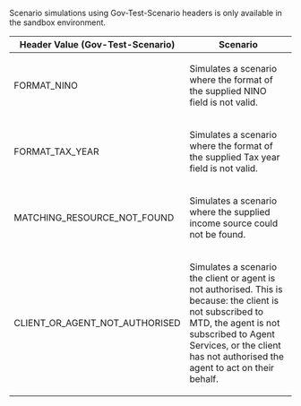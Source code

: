 <p>Scenario simulations using Gov-Test-Scenario headers is only available in the sandbox environment.</p>
<table>
    <thead>
        <tr>
            <th>Header Value (Gov-Test-Scenario)</th>
            <th>Scenario</th>
        </tr>
    </thead>
    <tbody>
        <tr>
            <td><p>FORMAT_NINO</p></td>
            <td><p>Simulates a scenario where the format of the supplied NINO field is not valid.</p></td>
        </tr>
        <tr>
            <td><p>FORMAT_TAX_YEAR</p></td>
            <td><p>Simulates a scenario where the format of the supplied Tax year field is not valid.</p></td>
        </tr>
        <tr>
            <td><p>MATCHING_RESOURCE_NOT_FOUND</p></td>
            <td><p>Simulates a scenario where the supplied income source could not be found.</p></td>
        </tr>
        <tr>
            <td><p>CLIENT_OR_AGENT_NOT_AUTHORISED</p></td>
            <td><p>Simulates a scenario the client or agent is not authorised. This is because: the client is not subscribed to MTD, the agent is not subscribed to Agent Services, or the client has not authorised the agent to act on their behalf.</p></td>
        </tr> 
    </tbody>
</table>

